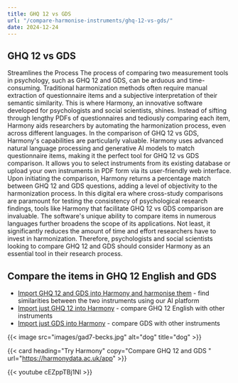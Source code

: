 ```yaml
---
title: GHQ 12 vs GDS
url: "/compare-harmonise-instruments/ghq-12-vs-gds/"
date: 2024-12-24
---
```


## GHQ 12 vs GDS

Streamlines the Process The process of comparing two measurement tools in psychology, such as GHQ 12 and GDS, can be arduous and time-consuming. Traditional harmonization methods often require manual extraction of questionnaire items and a subjective interpretation of their semantic similarity. This is where Harmony, an innovative software developed for psychologists and social scientists, shines. Instead of sifting through lengthy PDFs of questionnaires and tediously comparing each item, Harmony aids researchers by automating the harmonization process, even across different languages. In the comparison of GHQ 12 vs GDS, Harmony's capabilities are particularly valuable. Harmony uses advanced natural language processing and generative AI models to match questionnaire items, making it the perfect tool for GHQ 12 vs GDS comparison. It allows you to select instruments from its existing database or upload your own instruments in PDF form via its user-friendly web interface. Upon initiating the comparison, Harmony returns a percentage match between GHQ 12 and GDS questions, adding a level of objectivity to the harmonization process. In this digital era where cross-study comparisons are paramount for testing the consistency of psychological research findings, tools like Harmony that facilitate GHQ 12 vs GDS comparison are invaluable. The software's unique ability to compare items in numerous languages further broadens the scope of its applications. Not least, it significantly reduces the amount of time and effort researchers have to invest in harmonization. Therefore, psychologists and social scientists looking to compare GHQ 12 and GDS should consider Harmony as an essential tool in their research process.

## Compare the items in GHQ 12 English and GDS

* <a href="https://harmonydata.ac.uk/app/#/import/W3siaW5zdHJ1bWVudF9uYW1lIjogIkdIUSAxMiBFbmdsaXNoIiwgInF1ZXN0aW9ucyI6IFt7InF1ZXN0aW9uX3RleHQiOiAiQmVlbiBhYmxlIHRvIGNvbmNlbnRyYXRlIG9uIHdoYXQgeW91XHUyMDE5cmUgZG9pbmc_ICJ9LCB7InF1ZXN0aW9uX3RleHQiOiAiTG9zdCBtdWNoIHNsZWVwIG92ZXIgd29ycnk_In0sIHsicXVlc3Rpb25fdGV4dCI6ICJGZWx0IHlvdSB3ZXJlIHBsYXlpbmcgYSB1c2VmdWwgcGFydCBpbiB0aGluZ3M_In0sIHsicXVlc3Rpb25fdGV4dCI6ICJGZWx0IGNhcGFibGUgb2YgbWFraW5nIGRlY2lzaW9ucyBhYm91dCB0aGluZ3M_In0sIHsicXVlc3Rpb25fdGV4dCI6ICJGZWx0IGNvbnN0YW50bHkgdW5kZXIgc3RyYWluPyJ9LCB7InF1ZXN0aW9uX3RleHQiOiAiRmVsdCB5b3UgY291bGRuXHUyMDE5dCBvdmVyY29tZSB5b3VyIGRpZmZpY3VsdGllcz8ifSwgeyJxdWVzdGlvbl90ZXh0IjogIkJlZW4gYWJsZSB0byBlbmpveSB5b3VyIG5vcm1hbCBkYXktdG8tZGF5IGFjdGl2aXRpZXM_In0sIHsicXVlc3Rpb25fdGV4dCI6ICJCZWVuIGFibGUgdG8gZmFjZSB1cCB0byB5b3VyIHByb2JsZW1zPyJ9LCB7InF1ZXN0aW9uX3RleHQiOiAiQmVlbiBmZWVsaW5nIHVuaGFwcHkgYW5kIGRlcHJlc3NlZD8ifSwgeyJxdWVzdGlvbl90ZXh0IjogIkJlZW4gbG9zaW5nIGNvbmZpZGVuY2UgaW4geW91cnNlbGY_In0sIHsicXVlc3Rpb25fdGV4dCI6ICJCZWVuIHRoaW5raW5nIG9mIHlvdXJzZWxmIGFzIGEgd29ydGhsZXNzIHBlcnNvbj8ifSwgeyJxdWVzdGlvbl90ZXh0IjogIkJlZW4gZmVlbGluZyByZWFzb25hYmx5IGhhcHB5LCBhbGwgdGhpbmdzIGNvbnNpZGVyZWQifV19LCB7Imluc3RydW1lbnRfbmFtZSI6ICJHZXJpYXRyaWMgRGVwcmVzc2lvbiBTY2FsZSAoMTAtaXRlbSkgKEdEUykiLCAicXVlc3Rpb25zIjogW3sicXVlc3Rpb25fdGV4dCI6ICJBcmUgeW91IGJhc2ljYWxseSBzYXRpc2ZpZWQgd2l0aCB5b3VyIGxpZmU_In0sIHsicXVlc3Rpb25fdGV4dCI6ICJIYXZlIHlvdSBkcm9wcGVkIG1hbnkgb2YgeW91ciBhY3Rpdml0aWVzIG9yIGludGVyZXN0cz8ifSwgeyJxdWVzdGlvbl90ZXh0IjogIkRvIHlvdSBmZWVsIHRoYXQgeW91ciBsaWZlIGlzIGVtcHR5PyJ9LCB7InF1ZXN0aW9uX3RleHQiOiAiRG8geW91IG9mdGVuIGZlZWwgYm9yZWQ_In0sIHsicXVlc3Rpb25fdGV4dCI6ICJBcmUgeW91IGluIGdvb2Qgc3Bpcml0cyBtb3N0IG9mIHRoZSB0aW1lPyJ9LCB7InF1ZXN0aW9uX3RleHQiOiAiQXJlIHlvdSBhZnJhaWQgdGhhdCBzb21ldGhpbmcgYmFkIGlzIGdvaW5nIHRvIGhhcHBlbiB0byB5b3U_In0sIHsicXVlc3Rpb25fdGV4dCI6ICJEbyB5b3UgZmVlbCBoYXBweSBtb3N0IG9mIHRoZSB0aW1lPyJ9LCB7InF1ZXN0aW9uX3RleHQiOiAiRG8geW91IG9mdGVuIGZlZWwgaGVscGxlc3M_In0sIHsicXVlc3Rpb25fdGV4dCI6ICJEbyB5b3UgcHJlZmVyIHRvIHN0YXkgYXQgaG9tZSwgcmF0aGVyIHRoYW4gZ29pbmcgb3V0IGFuZCBkb2luZyBuZXcgdGhpbmdzPyJ9LCB7InF1ZXN0aW9uX3RleHQiOiAiRG8geW91IGZlZWwgeW91IGhhdmUgbW9yZSBwcm9ibGVtcyB3aXRoIHlvdXIgbWVtb3J5IHRoYW4gbW9zdD8ifSwgeyJxdWVzdGlvbl90ZXh0IjogIkRvIHlvdSB0aGluayBpdCBpcyB3b25kZXJmdWwgdG8gYmUgYWxpdmU_In0sIHsicXVlc3Rpb25fdGV4dCI6ICJEbyB5b3UgZmVlbCBwcmV0dHkgd29ydGhsZXNzIHRoZSB3YXkgeW91IGFyZSBub3cifSwgeyJxdWVzdGlvbl90ZXh0IjogIkRvIHlvdSBmZWVsIGZ1bGwgb2YgZW5lcmd5PyJ9LCB7InF1ZXN0aW9uX3RleHQiOiAiRG8geW91IGZlZWwgdGhhdCB5b3VyIHNpdHVhdGlvbiBpcyBob3BlbGVzcz8ifSwgeyJxdWVzdGlvbl90ZXh0IjogIkRvIHlvdSB0aGluayB0aGF0IG1vc3QgcGVvcGxlIGFyZSBiZXR0ZXIgb2ZmIHRoYW4geW91IGFyZT8ifV19XQ==" target="harmonyapp">Import GHQ 12 and GDS into Harmony and harmonise them</a> - find similarities between the two instruments using our AI platform
* <a href="https://harmonydata.ac.uk/app/#/import/W3siaW5zdHJ1bWVudF9uYW1lIjogIkdIUSAxMiBFbmdsaXNoIiwgInF1ZXN0aW9ucyI6IFt7InF1ZXN0aW9uX3RleHQiOiAiQmVlbiBhYmxlIHRvIGNvbmNlbnRyYXRlIG9uIHdoYXQgeW91XHUyMDE5cmUgZG9pbmc_ICJ9LCB7InF1ZXN0aW9uX3RleHQiOiAiTG9zdCBtdWNoIHNsZWVwIG92ZXIgd29ycnk_In0sIHsicXVlc3Rpb25fdGV4dCI6ICJGZWx0IHlvdSB3ZXJlIHBsYXlpbmcgYSB1c2VmdWwgcGFydCBpbiB0aGluZ3M_In0sIHsicXVlc3Rpb25fdGV4dCI6ICJGZWx0IGNhcGFibGUgb2YgbWFraW5nIGRlY2lzaW9ucyBhYm91dCB0aGluZ3M_In0sIHsicXVlc3Rpb25fdGV4dCI6ICJGZWx0IGNvbnN0YW50bHkgdW5kZXIgc3RyYWluPyJ9LCB7InF1ZXN0aW9uX3RleHQiOiAiRmVsdCB5b3UgY291bGRuXHUyMDE5dCBvdmVyY29tZSB5b3VyIGRpZmZpY3VsdGllcz8ifSwgeyJxdWVzdGlvbl90ZXh0IjogIkJlZW4gYWJsZSB0byBlbmpveSB5b3VyIG5vcm1hbCBkYXktdG8tZGF5IGFjdGl2aXRpZXM_In0sIHsicXVlc3Rpb25fdGV4dCI6ICJCZWVuIGFibGUgdG8gZmFjZSB1cCB0byB5b3VyIHByb2JsZW1zPyJ9LCB7InF1ZXN0aW9uX3RleHQiOiAiQmVlbiBmZWVsaW5nIHVuaGFwcHkgYW5kIGRlcHJlc3NlZD8ifSwgeyJxdWVzdGlvbl90ZXh0IjogIkJlZW4gbG9zaW5nIGNvbmZpZGVuY2UgaW4geW91cnNlbGY_In0sIHsicXVlc3Rpb25fdGV4dCI6ICJCZWVuIHRoaW5raW5nIG9mIHlvdXJzZWxmIGFzIGEgd29ydGhsZXNzIHBlcnNvbj8ifSwgeyJxdWVzdGlvbl90ZXh0IjogIkJlZW4gZmVlbGluZyByZWFzb25hYmx5IGhhcHB5LCBhbGwgdGhpbmdzIGNvbnNpZGVyZWQifV19LCB7Imluc3RydW1lbnRfbmFtZSI6ICJHZXJpYXRyaWMgRGVwcmVzc2lvbiBTY2FsZSAoMTAtaXRlbSkgKEdEUykiLCAicXVlc3Rpb25zIjogW3sicXVlc3Rpb25fdGV4dCI6ICJBcmUgeW91IGJhc2ljYWxseSBzYXRpc2ZpZWQgd2l0aCB5b3VyIGxpZmU_In0sIHsicXVlc3Rpb25fdGV4dCI6ICJIYXZlIHlvdSBkcm9wcGVkIG1hbnkgb2YgeW91ciBhY3Rpdml0aWVzIG9yIGludGVyZXN0cz8ifSwgeyJxdWVzdGlvbl90ZXh0IjogIkRvIHlvdSBmZWVsIHRoYXQgeW91ciBsaWZlIGlzIGVtcHR5PyJ9LCB7InF1ZXN0aW9uX3RleHQiOiAiRG8geW91IG9mdGVuIGZlZWwgYm9yZWQ_In0sIHsicXVlc3Rpb25fdGV4dCI6ICJBcmUgeW91IGluIGdvb2Qgc3Bpcml0cyBtb3N0IG9mIHRoZSB0aW1lPyJ9LCB7InF1ZXN0aW9uX3RleHQiOiAiQXJlIHlvdSBhZnJhaWQgdGhhdCBzb21ldGhpbmcgYmFkIGlzIGdvaW5nIHRvIGhhcHBlbiB0byB5b3U_In0sIHsicXVlc3Rpb25fdGV4dCI6ICJEbyB5b3UgZmVlbCBoYXBweSBtb3N0IG9mIHRoZSB0aW1lPyJ9LCB7InF1ZXN0aW9uX3RleHQiOiAiRG8geW91IG9mdGVuIGZlZWwgaGVscGxlc3M_In0sIHsicXVlc3Rpb25fdGV4dCI6ICJEbyB5b3UgcHJlZmVyIHRvIHN0YXkgYXQgaG9tZSwgcmF0aGVyIHRoYW4gZ29pbmcgb3V0IGFuZCBkb2luZyBuZXcgdGhpbmdzPyJ9LCB7InF1ZXN0aW9uX3RleHQiOiAiRG8geW91IGZlZWwgeW91IGhhdmUgbW9yZSBwcm9ibGVtcyB3aXRoIHlvdXIgbWVtb3J5IHRoYW4gbW9zdD8ifSwgeyJxdWVzdGlvbl90ZXh0IjogIkRvIHlvdSB0aGluayBpdCBpcyB3b25kZXJmdWwgdG8gYmUgYWxpdmU_In0sIHsicXVlc3Rpb25fdGV4dCI6ICJEbyB5b3UgZmVlbCBwcmV0dHkgd29ydGhsZXNzIHRoZSB3YXkgeW91IGFyZSBub3cifSwgeyJxdWVzdGlvbl90ZXh0IjogIkRvIHlvdSBmZWVsIGZ1bGwgb2YgZW5lcmd5PyJ9LCB7InF1ZXN0aW9uX3RleHQiOiAiRG8geW91IGZlZWwgdGhhdCB5b3VyIHNpdHVhdGlvbiBpcyBob3BlbGVzcz8ifSwgeyJxdWVzdGlvbl90ZXh0IjogIkRvIHlvdSB0aGluayB0aGF0IG1vc3QgcGVvcGxlIGFyZSBiZXR0ZXIgb2ZmIHRoYW4geW91IGFyZT8ifV19XQ==" target="harmonyapp">Import just GHQ 12 into Harmony</a> - compare GHQ 12 English with other instruments
* <a href="https://harmonydata.ac.uk/app/#/import/W3siaW5zdHJ1bWVudF9uYW1lIjogIkdIUSAxMiBFbmdsaXNoIiwgInF1ZXN0aW9ucyI6IFt7InF1ZXN0aW9uX3RleHQiOiAiQmVlbiBhYmxlIHRvIGNvbmNlbnRyYXRlIG9uIHdoYXQgeW91XHUyMDE5cmUgZG9pbmc_ICJ9LCB7InF1ZXN0aW9uX3RleHQiOiAiTG9zdCBtdWNoIHNsZWVwIG92ZXIgd29ycnk_In0sIHsicXVlc3Rpb25fdGV4dCI6ICJGZWx0IHlvdSB3ZXJlIHBsYXlpbmcgYSB1c2VmdWwgcGFydCBpbiB0aGluZ3M_In0sIHsicXVlc3Rpb25fdGV4dCI6ICJGZWx0IGNhcGFibGUgb2YgbWFraW5nIGRlY2lzaW9ucyBhYm91dCB0aGluZ3M_In0sIHsicXVlc3Rpb25fdGV4dCI6ICJGZWx0IGNvbnN0YW50bHkgdW5kZXIgc3RyYWluPyJ9LCB7InF1ZXN0aW9uX3RleHQiOiAiRmVsdCB5b3UgY291bGRuXHUyMDE5dCBvdmVyY29tZSB5b3VyIGRpZmZpY3VsdGllcz8ifSwgeyJxdWVzdGlvbl90ZXh0IjogIkJlZW4gYWJsZSB0byBlbmpveSB5b3VyIG5vcm1hbCBkYXktdG8tZGF5IGFjdGl2aXRpZXM_In0sIHsicXVlc3Rpb25fdGV4dCI6ICJCZWVuIGFibGUgdG8gZmFjZSB1cCB0byB5b3VyIHByb2JsZW1zPyJ9LCB7InF1ZXN0aW9uX3RleHQiOiAiQmVlbiBmZWVsaW5nIHVuaGFwcHkgYW5kIGRlcHJlc3NlZD8ifSwgeyJxdWVzdGlvbl90ZXh0IjogIkJlZW4gbG9zaW5nIGNvbmZpZGVuY2UgaW4geW91cnNlbGY_In0sIHsicXVlc3Rpb25fdGV4dCI6ICJCZWVuIHRoaW5raW5nIG9mIHlvdXJzZWxmIGFzIGEgd29ydGhsZXNzIHBlcnNvbj8ifSwgeyJxdWVzdGlvbl90ZXh0IjogIkJlZW4gZmVlbGluZyByZWFzb25hYmx5IGhhcHB5LCBhbGwgdGhpbmdzIGNvbnNpZGVyZWQifV19LCB7Imluc3RydW1lbnRfbmFtZSI6ICJHZXJpYXRyaWMgRGVwcmVzc2lvbiBTY2FsZSAoMTAtaXRlbSkgKEdEUykiLCAicXVlc3Rpb25zIjogW3sicXVlc3Rpb25fdGV4dCI6ICJBcmUgeW91IGJhc2ljYWxseSBzYXRpc2ZpZWQgd2l0aCB5b3VyIGxpZmU_In0sIHsicXVlc3Rpb25fdGV4dCI6ICJIYXZlIHlvdSBkcm9wcGVkIG1hbnkgb2YgeW91ciBhY3Rpdml0aWVzIG9yIGludGVyZXN0cz8ifSwgeyJxdWVzdGlvbl90ZXh0IjogIkRvIHlvdSBmZWVsIHRoYXQgeW91ciBsaWZlIGlzIGVtcHR5PyJ9LCB7InF1ZXN0aW9uX3RleHQiOiAiRG8geW91IG9mdGVuIGZlZWwgYm9yZWQ_In0sIHsicXVlc3Rpb25fdGV4dCI6ICJBcmUgeW91IGluIGdvb2Qgc3Bpcml0cyBtb3N0IG9mIHRoZSB0aW1lPyJ9LCB7InF1ZXN0aW9uX3RleHQiOiAiQXJlIHlvdSBhZnJhaWQgdGhhdCBzb21ldGhpbmcgYmFkIGlzIGdvaW5nIHRvIGhhcHBlbiB0byB5b3U_In0sIHsicXVlc3Rpb25fdGV4dCI6ICJEbyB5b3UgZmVlbCBoYXBweSBtb3N0IG9mIHRoZSB0aW1lPyJ9LCB7InF1ZXN0aW9uX3RleHQiOiAiRG8geW91IG9mdGVuIGZlZWwgaGVscGxlc3M_In0sIHsicXVlc3Rpb25fdGV4dCI6ICJEbyB5b3UgcHJlZmVyIHRvIHN0YXkgYXQgaG9tZSwgcmF0aGVyIHRoYW4gZ29pbmcgb3V0IGFuZCBkb2luZyBuZXcgdGhpbmdzPyJ9LCB7InF1ZXN0aW9uX3RleHQiOiAiRG8geW91IGZlZWwgeW91IGhhdmUgbW9yZSBwcm9ibGVtcyB3aXRoIHlvdXIgbWVtb3J5IHRoYW4gbW9zdD8ifSwgeyJxdWVzdGlvbl90ZXh0IjogIkRvIHlvdSB0aGluayBpdCBpcyB3b25kZXJmdWwgdG8gYmUgYWxpdmU_In0sIHsicXVlc3Rpb25fdGV4dCI6ICJEbyB5b3UgZmVlbCBwcmV0dHkgd29ydGhsZXNzIHRoZSB3YXkgeW91IGFyZSBub3cifSwgeyJxdWVzdGlvbl90ZXh0IjogIkRvIHlvdSBmZWVsIGZ1bGwgb2YgZW5lcmd5PyJ9LCB7InF1ZXN0aW9uX3RleHQiOiAiRG8geW91IGZlZWwgdGhhdCB5b3VyIHNpdHVhdGlvbiBpcyBob3BlbGVzcz8ifSwgeyJxdWVzdGlvbl90ZXh0IjogIkRvIHlvdSB0aGluayB0aGF0IG1vc3QgcGVvcGxlIGFyZSBiZXR0ZXIgb2ZmIHRoYW4geW91IGFyZT8ifV19XQ==" target="harmonyapp">Import just GDS into Harmony</a> - compare GDS with other instruments



{{< image src="images/gad7-becks.jpg" alt="dog" title="dog" >}}

{{< card heading="Try Harmony" copy="Compare GHQ 12 and GDS " url="https://harmonydata.ac.uk/app" >}}

{{< youtube cEZppTBj1NI >}}



